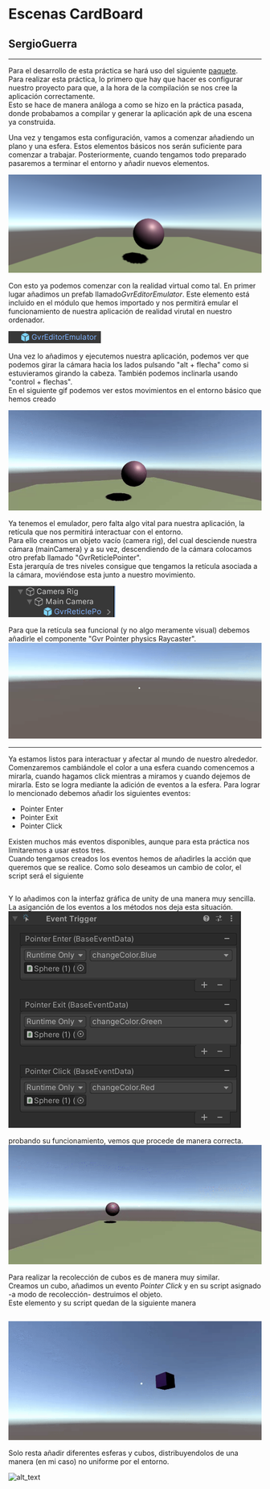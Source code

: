 # Escenas CardBoard
## SergioGuerra
---  
Para el desarrollo de esta práctica se hará uso del siguiente [paquete](https://github.com/googlevr/gvr-unity-sdk/releases).  
Para realizar esta práctica, lo primero que hay que hacer es configurar nuestro proyecto para que, a la hora de la compilación se nos cree la aplicación correctamente.  
Esto se hace de manera análoga a como se hizo en la práctica pasada, donde probabamos a compilar y generar la aplicación apk de una escena ya construida.
  
Una vez y tengamos esta configuración, vamos a comenzar añadiendo un plano y una esfera. Estos elementos básicos nos serán suficiente para comenzar a trabajar. 
Posteriormente, cuando tengamos todo preparado pasaremos a terminar el entorno y añadir nuevos elementos.   

![alt_text](https://github.com/ULL-GII-InterfacesII/EscenasCardBoard-SergioGuerra/blob/main/images%26gifs/Esfera.png)
  
Con esto ya podemos comenzar con la realidad virtual como tal. 
En primer lugar añadimos un prefab llamado*GvrEditorEmulator*. Este elemento está incluido en el módulo que hemos importado y nos permitirá emular el funcionamiento de nuestra aplicación de realidad virutal
en nuestro ordenador.  

![alt_text](https://github.com/ULL-GII-InterfacesII/EscenasCardBoard-SergioGuerra/blob/main/images%26gifs/gvrEditorEmulator.png)

Una vez lo añadimos y ejecutemos nuestra aplicación, podemos ver que podemos girar la cámara hacia los lados pulsando "alt + flecha" como si estuvieramos girando la cabeza. También podemos inclinarla usando "control + flechas".  
En el siguiente gif podemos ver estos movimientos en el entorno básico que hemos creado
  
![alt_text](https://github.com/ULL-GII-InterfacesII/EscenasCardBoard-SergioGuerra/blob/main/images%26gifs/Emulator.gif)


Ya tenemos el emulador, pero falta algo vital para nuestra aplicación, la retícula que nos permitirá interactuar con el entorno.  
Para ello creamos un objeto vacío (camera rig), del cual desciende nuestra cámara (mainCamera) y a su vez, descendiendo de la cámara
colocamos otro prefab llamado "GvrReticlePointer".  
Esta jerarquía de tres niveles consigue que tengamos la retícula asociada a la cámara, moviéndose esta junto a nuestro movimiento.  

![alt_text](https://github.com/ULL-GII-InterfacesII/EscenasCardBoard-SergioGuerra/blob/main/images%26gifs/ReticleHierarchy.png)  

Para que la retícula sea funcional (y no algo meramente visual) debemos añadirle el componente "Gvr Pointer physics Raycaster".  
![alt_text](https://github.com/ULL-GII-InterfacesII/EscenasCardBoard-SergioGuerra/blob/main/images%26gifs/ReticleEmulator.gif)  

---  
Ya estamos listos para interactuar y afectar al mundo de nuestro alrededor.  
Comenzaremos cambiándole el color a una esfera cuando comencemos a mirarla, cuando hagamos click mientras a miramos y cuando dejemos de mirarla. 
Esto se logra mediante la adición de eventos a la esfera. Para lograr lo mencionado debemos añadir los siguientes eventos:

  - Pointer Enter
  - Pointer Exit
  - Pointer Click  
  
Existen muchos más eventos disponibles, aunque para esta práctica nos limitaremos a usar estos tres.  
Cuando tengamos creados los eventos hemos de añadirles la acción que queremos que se realice. Como solo deseamos un cambio de color, el script será el siguiente  
```c#
```  

Y lo añadimos con la interfaz gráfica de unity de una manera muy sencilla. La asiganción de los eventos a los métodos nos deja esta situación.  
![alt_text](https://github.com/ULL-GII-InterfacesII/EscenasCardBoard-SergioGuerra/blob/main/images%26gifs/Events.png)  

probando su funcionamiento, vemos que procede de manera correcta.  
![alt_text](https://github.com/ULL-GII-InterfacesII/EscenasCardBoard-SergioGuerra/blob/main/images%26gifs/changeColor.gif)  
  
   
Para realizar la recolección de cubos es de manera muy similar.  
Creamos un cubo, añadimos un evento *Pointer Click* y en su script asignado -a modo de recolección- destruimos el objeto.  
Este elemento y su script quedan de la siguiente manera  

```c#
```  

![alt_text](https://github.com/ULL-GII-InterfacesII/EscenasCardBoard-SergioGuerra/blob/main/images%26gifs/pickCube.gif)  
  
Solo resta añadir diferentes esferas y cubos, distribuyendolos de una manera (en mi caso) no uniforme por el entorno.  

![alt_text](https://github.com/ULL-GII-InterfacesII/EscenasCardBoard-SergioGuerra/blob/main/images%26gifs/finalResult.gif)
